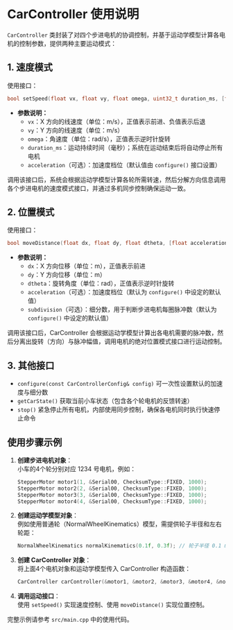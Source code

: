 # CarController 使用说明

`CarController` 类封装了对四个步进电机的协调控制，并基于运动学模型计算各电机的控制参数，提供两种主要运动模式：

## 1. 速度模式

使用接口：  
```cpp
bool setSpeed(float vx, float vy, float omega, uint32_t duration_ms, [float acceleration]);
```

- **参数说明：**  
  - `vx`：X 方向的线速度（单位：m/s），正值表示前进、负值表示后退  
  - `vy`：Y 方向的线速度（单位：m/s）  
  - `omega`：角速度（单位：rad/s），正值表示逆时针旋转  
  - `duration_ms`：运动持续时间（毫秒）；系统在运动结束后将自动停止所有电机  
  - `acceleration`（可选）：加速度档位（默认值由 `configure()` 接口设置）

调用该接口后，系统会根据运动学模型计算各轮所需转速，然后分解方向信息调用各个步进电机的速度模式接口，并通过多机同步控制确保运动一致。

## 2. 位置模式

使用接口：  
```cpp
bool moveDistance(float dx, float dy, float dtheta, [float acceleration, uint8_t subdivision]);
```

- **参数说明：**  
  - `dx`：X 方向位移（单位：m），正值表示前进  
  - `dy`：Y 方向位移（单位：m）  
  - `dtheta`：旋转角度（单位：rad），正值表示逆时针旋转  
  - `acceleration`（可选）：加速度档位（默认为 `configure()` 中设定的默认值）  
  - `subdivision`（可选）：细分数，用于判断步进电机每圈脉冲数（默认为 `configure()` 中设定的默认值）

调用该接口后，CarController 会根据运动学模型计算出各电机需要的脉冲数，然后分离出旋转（方向）与脉冲幅值，调用电机的绝对位置模式接口进行运动控制。

## 3. 其他接口

- `configure(const CarControllerConfig& config)` 可一次性设置默认的加速度与细分数  
- `getCarState()` 获取当前小车状态（包含各个轮电机的反馈转速）  
- `stop()` 紧急停止所有电机，内部使用同步控制，确保各电机同时执行快速停止命令

## 使用步骤示例

1. **创建步进电机对象**：  
   小车的4个轮分别对应 1234 号电机，例如：
   ```cpp
   StepperMotor motor1(1, &Serial00, ChecksumType::FIXED, 1000);
   StepperMotor motor2(2, &Serial00, ChecksumType::FIXED, 1000);
   StepperMotor motor3(3, &Serial00, ChecksumType::FIXED, 1000);
   StepperMotor motor4(4, &Serial00, ChecksumType::FIXED, 1000);
   ```
2. **创建运动学模型对象**：  
   例如使用普通轮（NormalWheelKinematics）模型，需提供轮子半径和左右轮距：
   ```cpp
   NormalWheelKinematics normalKinematics(0.1f, 0.3f); // 轮子半径 0.1 m, 轮距 0.3 m
   ```
3. **创建 CarController 对象**：  
   将上面4个电机对象和运动学模型传入 CarController 构造函数：
   ```cpp
   CarController carController(&motor1, &motor2, &motor3, &motor4, &normalKinematics);
   ```
4. **调用运动接口**：  
   使用 `setSpeed()` 实现速度控制、使用 `moveDistance()` 实现位置控制。

完整示例请参考 `src/main.cpp` 中的使用代码。
